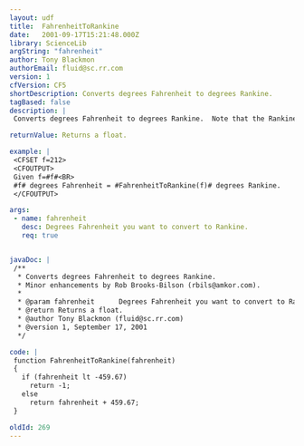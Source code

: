 ```yaml
---
layout: udf
title:  FahrenheitToRankine
date:   2001-09-17T15:21:48.000Z
library: ScienceLib
argString: "fahrenheit"
author: Tony Blackmon
authorEmail: fluid@sc.rr.com
version: 1
cfVersion: CF5
shortDescription: Converts degrees Fahrenheit to degrees Rankine.
tagBased: false
description: |
 Converts degrees Fahrenheit to degrees Rankine.  Note that the Rankine temperature scale has an absolute zero (negative Rankine temperatures do not exist).  If a temperature below -459.67 Fahrenheit (absolute 0) is passed, the funciton returns -1.

returnValue: Returns a float.

example: |
 <CFSET f=212>
 <CFOUTPUT>
 Given f=#f#<BR>
 #f# degrees Fahrenheit = #FahrenheitToRankine(f)# degrees Rankine.
 </CFOUTPUT>

args:
 - name: fahrenheit
   desc: Degrees Fahrenheit you want to convert to Rankine.
   req: true


javaDoc: |
 /**
  * Converts degrees Fahrenheit to degrees Rankine.
  * Minor enhancements by Rob Brooks-Bilson (rbils@amkor.com).
  * 
  * @param fahrenheit      Degrees Fahrenheit you want to convert to Rankine. 
  * @return Returns a float. 
  * @author Tony Blackmon (fluid@sc.rr.com) 
  * @version 1, September 17, 2001 
  */

code: |
 function FahrenheitToRankine(fahrenheit)
 {
   if (fahrenheit lt -459.67)
     return -1;
   else
     return fahrenheit + 459.67;
 }

oldId: 269
---
```


